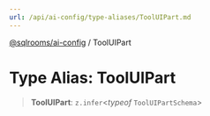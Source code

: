 ```yaml
---
url: /api/ai-config/type-aliases/ToolUIPart.md
---
```

[@sqlrooms/ai-config](../index.md) / ToolUIPart

# Type Alias: ToolUIPart

> **ToolUIPart**: `z.infer`<*typeof* `ToolUIPartSchema`>
